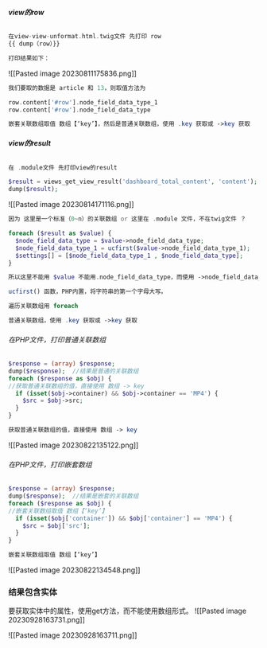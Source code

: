 ###### **view的row**
```php
在view-view-unformat.html.twig文件 先打印 row 
{{ dump（row）}}

打印结果如下：
```
![[Pasted image 20230811175836.png]]
```php
我们要取的数据是 article 和 13，则取值方法为

row.content['#row'].node_field_data_type_1
row.content['#row'].node_field_data_type

嵌套关联数组取值 数组【‘key’】，然后是普通关联数组，使用 .key 获取或 ->key 获取

```

###### **view的result**
```php
在 .module文件 先打印view的result

$result = views_get_view_result('dashboard_total_content', 'content');  
dump($result);
```
![[Pasted image 20230814171116.png]]
```php
因为 这里是一个标准（0~n）的关联数组 or 这里在 .module 文件，不在twig文件 ？

foreach ($result as $value) {  
  $node_field_data_type = $value->node_field_data_type;  
  $node_field_data_type_1 = ucfirst($value->node_field_data_type_1);  
  $settings[] = [$node_field_data_type_1 , $node_field_data_type];  
}

所以这里不能用 $value 不能用.node_field_data_type，而使用 ->node_field_data_type

ucfirst() 函数，PHP内置，将字符串的第一个字母大写。

遍历关联数组用 foreach

普通关联数组，使用 .key 获取或 ->key 获取

```


###### 在PHP文件，打印普通关联数组
```php
$response = (array) $response;  
dump($response);  //结果是普通的关联数组
foreach ($response as $obj) {  
//获取普通关联数组的值，直接使用 数组 -> key
  if (isset($obj->container) && $obj->container == 'MP4') {  
    $src = $obj->src;  
  }
}
```
```php
获取普通关联数组的值，直接使用 数组 -> key
```
![[Pasted image 20230822135122.png]]


###### 在PHP文件，打印嵌套数组
```php
$response = (array) $response; 
dump($response);  //结果是嵌套的关联数组
foreach ($response as $obj) {  
//嵌套关联数组取值 数组【‘key’】
  if (isset($obj['container']) && $obj['container'] == 'MP4') {  
    $src = $obj['src'];  
  }
}
```
```php
嵌套关联数组取值 数组【‘key’】
```
![[Pasted image 20230822134548.png]]

### 结果包含实体
要获取实体中的属性，使用get方法，而不能使用数组形式。
![[Pasted image 20230928163731.png]]

![[Pasted image 20230928163711.png]]